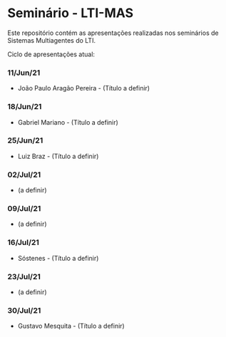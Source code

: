 # Seminário - LTI-MAS

Este repositório contém as apresentações realizadas nos seminários de Sistemas Multiagentes do LTI.

Ciclo de apresentações atual:

### 11/Jun/21
* João Paulo Aragão Pereira - (Título a definir)

### 18/Jun/21
* Gabriel Mariano - (Título a definir)

### 25/Jun/21
* Luiz Braz - (Título a definir)

### 02/Jul/21
* (a definir)

### 09/Jul/21
* (a definir)

### 16/Jul/21
* Sóstenes - (Título a definir)

### 23/Jul/21
* (a definir)

### 30/Jul/21
* Gustavo Mesquita - (Título a definir)
